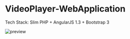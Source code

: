 VideoPlayer-WebApplication
=======================

Tech Stack: Slim PHP + AngularJS 1.3 + Bootstrap 3

![preview](https://www.dropbox.com/s/nfiqvf4odtgqsr3/VideoPlayer.png?raw=1)
